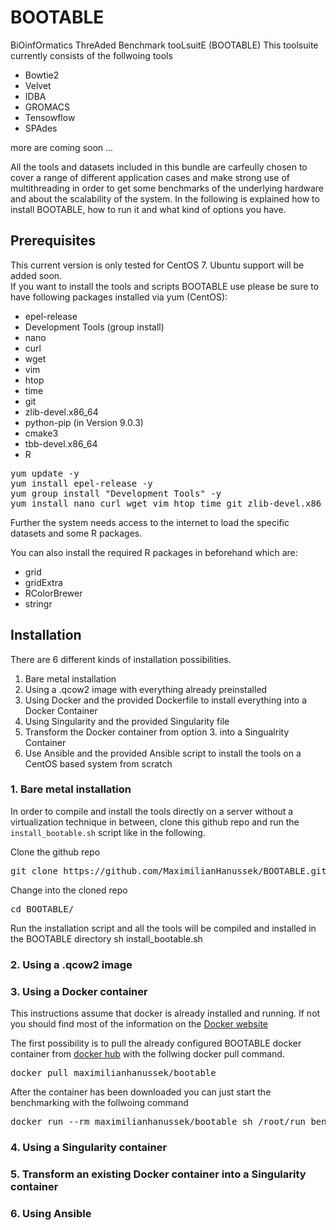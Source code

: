 # BOOTABLE
BiOinfOrmatics ThreAded Benchmark tooLsuitE (BOOTABLE)
This toolsuite currently consists of the follwoing tools
- Bowtie2
- Velvet
- IDBA
- GROMACS
- Tensowflow
- SPAdes

more are coming soon ...
 
All the tools and datasets included in this bundle are carfeully chosen to 
cover a range of different application cases and make strong use of multithreading 
in order to get some benchmarks of the underlying hardware and about the scalability of the system.
In the following is explained how to install BOOTABLE, how to run it and what kind of options you have.

## Prerequisites
This current version is only tested for CentOS 7. Ubuntu support will be added soon.  
If you want to install the tools and scripts BOOTABLE use please be sure to have following packages installed via yum (CentOS):
- epel-release
- Development Tools (group install)
- nano
- curl
- wget
- vim
- htop
- time
- git
- zlib-devel.x86_64
- python-pip (in Version 9.0.3)
- cmake3
- tbb-devel.x86_64
- R

<pre>yum update -y
yum install epel-release -y
yum group install "Development Tools" -y
yum install nano curl wget vim htop time git zlib-devel.x86_64 python-pip cmake3 tbb-devel.x86_64 R -y</pre>


Further the system needs access to the internet to load the specific datasets and some R packages.

You can also install the required R packages in beforehand which are:
- grid
- gridExtra
- RColorBrewer
- stringr

## Installation

There are 6 different kinds of installation possibilities.
1. Bare metal installation
2. Using a .qcow2 image with everything already preinstalled
3. Using Docker and the provided Dockerfile to install everything into a Docker Container
4. Using Singularity and the provided Singularity file
5. Transform the Docker container from option 3. into a Singualrity Container
6. Use Ansible and the provided Ansible script to install the tools on a CentOS based system from scratch

### 1. Bare metal installation
In order to compile and install the tools directly on a server without a virtualization technique 
in between, clone this github repo and run the `install_bootable.sh` script like in the following.

Clone the github repo 
<pre>git clone https://github.com/MaximilianHanussek/BOOTABLE.git</pre>

Change into the cloned repo
<pre>cd BOOTABLE/</pre>

Run the installation script and all the tools will be compiled and installed in the BOOTABLE directory
sh install_bootable.sh


### 2. Using a .qcow2 image

### 3. Using a Docker container
This instructions assume that docker is already installed and running. If not you should find most of the information
on the [Docker website](https://www.docker.com/get-started)

The first possibility is to pull the already configured BOOTABLE docker container from [docker hub](https://hub.docker.com/)
with the follwing docker pull command.

<pre>docker pull maximilianhanussek/bootable</pre>

After the container has been downloaded you can just start the benchmarking with the follwoing command

<pre>docker run --rm maximilianhanussek/bootable sh /root/run_benchmarks.sh </pre>



### 4. Using a Singularity container

### 5. Transform an existing Docker container into a Singularity container

### 6. Using Ansible





